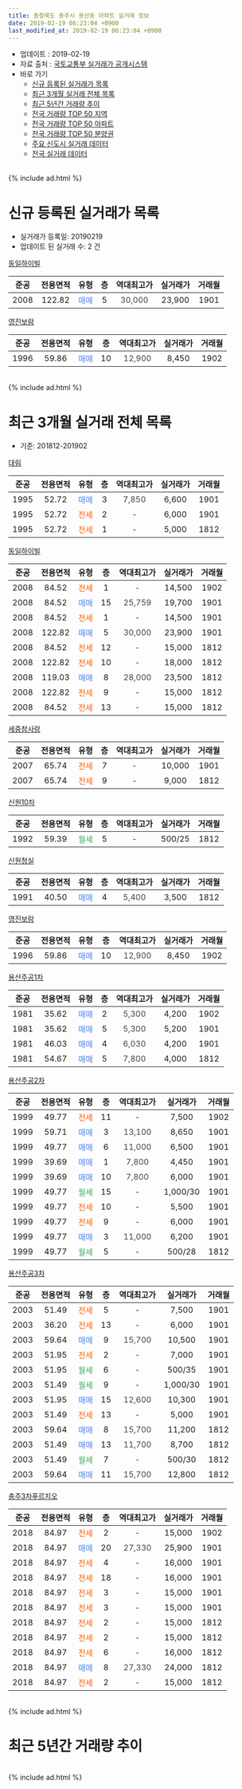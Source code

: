 ```yaml
---
title: 충청북도 충주시 용산동 아파트 실거래 정보
date: 2019-02-19 06:23:04 +0900
last_modified_at: 2019-02-19 06:23:04 +0900
---
```


* 업데이트 : 2019-02-19
* 자료 출처 : [국토교통부 실거래가 공개시스템](http://rt.molit.go.kr)
* 바로 가기
    * [신규 등록된 실거래가 목록](#신규-등록된-실거래가-목록)
    * [최근 3개월 실거래 전체 목록](#최근-3개월-실거래-전체-목록)
    * [최근 5년간 거래량 추이](#최근-5년간-거래량-추이)
    * [전국 거래량 TOP 50 지역](https://ayogom.github.io/apt-trade-info/최근-3개월-전국에서-가장-거래가-많이-발생한-지역)
    * [전국 거래량 TOP 50 아파트](https://ayogom.github.io/apt-trade-info/최근-3개월-전국에서-가장-거래가-많이-발생한-아파트)
    * [전국 거래량 TOP 50 분양권](https://ayogom.github.io/apt-trade-info/최근-3개월-전국에서-가장-거래가-많이-발생한-분양권)
    * [주요 신도시 실거래 데이터](https://ayogom.github.io/apt-trade-info/주요-신도시)
    * [전국 실거래 데이터](https://ayogom.github.io/apt-trade-info/전국)
<br>
{% include ad.html %}
<br>

# 신규 등록된 실거래가 목록
* 실거래가 등록일: 20190219
* 업데이트 된 실거래 수: 2 건


[동일하이빌](https://search.naver.com/search.naver?query=%EC%B6%A9%EC%B2%AD%EB%B6%81%EB%8F%84+%EC%B6%A9%EC%A3%BC%EC%8B%9C+%EC%9A%A9%EC%82%B0%EB%8F%99+%EB%8F%99%EC%9D%BC%ED%95%98%EC%9D%B4%EB%B9%8C)

|준공|전용면적|유형|층|역대최고가|실거래가|거래월|
|:---:|:---:|:---:|:---:|:---:|:---:|:---:|
|2008|122.82|<span style="color:#4285f3">매매</span>|5|<span style="color:#444444">30,000</span>|23,900|1901|

[영진보람](https://search.naver.com/search.naver?query=%EC%B6%A9%EC%B2%AD%EB%B6%81%EB%8F%84+%EC%B6%A9%EC%A3%BC%EC%8B%9C+%EC%9A%A9%EC%82%B0%EB%8F%99+%EC%98%81%EC%A7%84%EB%B3%B4%EB%9E%8C)

|준공|전용면적|유형|층|역대최고가|실거래가|거래월|
|:---:|:---:|:---:|:---:|:---:|:---:|:---:|
|1996|59.86|<span style="color:#4285f3">매매</span>|10|<span style="color:#444444">12,900</span>|8,450|1902|


<br>
{% include ad.html %}
<br>

# 최근 3개월 실거래 전체 목록
* 기준: 201812-201902


[대림](https://search.naver.com/search.naver?query=%EC%B6%A9%EC%B2%AD%EB%B6%81%EB%8F%84+%EC%B6%A9%EC%A3%BC%EC%8B%9C+%EC%9A%A9%EC%82%B0%EB%8F%99+%EB%8C%80%EB%A6%BC)

|준공|전용면적|유형|층|역대최고가|실거래가|거래월|
|:---:|:---:|:---:|:---:|:---:|:---:|:---:|
|1995|52.72|<span style="color:#4285f3">매매</span>|3|<span style="color:#444444">7,850</span>|6,600|1901|
|1995|52.72|<span style="color:#ff5a00">전세</span>|2|<span style="color:#444444">-</span>|6,000|1901|
|1995|52.72|<span style="color:#ff5a00">전세</span>|1|<span style="color:#444444">-</span>|5,000|1812|

[동일하이빌](https://search.naver.com/search.naver?query=%EC%B6%A9%EC%B2%AD%EB%B6%81%EB%8F%84+%EC%B6%A9%EC%A3%BC%EC%8B%9C+%EC%9A%A9%EC%82%B0%EB%8F%99+%EB%8F%99%EC%9D%BC%ED%95%98%EC%9D%B4%EB%B9%8C)

|준공|전용면적|유형|층|역대최고가|실거래가|거래월|
|:---:|:---:|:---:|:---:|:---:|:---:|:---:|
|2008|84.52|<span style="color:#ff5a00">전세</span>|1|<span style="color:#444444">-</span>|14,500|1902|
|2008|84.52|<span style="color:#4285f3">매매</span>|15|<span style="color:#444444">25,759</span>|19,700|1901|
|2008|84.52|<span style="color:#ff5a00">전세</span>|1|<span style="color:#444444">-</span>|14,500|1901|
|2008|122.82|<span style="color:#4285f3">매매</span>|5|<span style="color:#444444">30,000</span>|23,900|1901|
|2008|84.52|<span style="color:#ff5a00">전세</span>|12|<span style="color:#444444">-</span>|15,000|1812|
|2008|122.82|<span style="color:#ff5a00">전세</span>|10|<span style="color:#444444">-</span>|18,000|1812|
|2008|119.03|<span style="color:#4285f3">매매</span>|8|<span style="color:#444444">28,000</span>|23,500|1812|
|2008|122.82|<span style="color:#ff5a00">전세</span>|9|<span style="color:#444444">-</span>|15,000|1812|
|2008|84.52|<span style="color:#ff5a00">전세</span>|13|<span style="color:#444444">-</span>|15,000|1812|

[세중참사랑](https://search.naver.com/search.naver?query=%EC%B6%A9%EC%B2%AD%EB%B6%81%EB%8F%84+%EC%B6%A9%EC%A3%BC%EC%8B%9C+%EC%9A%A9%EC%82%B0%EB%8F%99+%EC%84%B8%EC%A4%91%EC%B0%B8%EC%82%AC%EB%9E%91)

|준공|전용면적|유형|층|역대최고가|실거래가|거래월|
|:---:|:---:|:---:|:---:|:---:|:---:|:---:|
|2007|65.74|<span style="color:#ff5a00">전세</span>|7|<span style="color:#444444">-</span>|10,000|1901|
|2007|65.74|<span style="color:#ff5a00">전세</span>|9|<span style="color:#444444">-</span>|9,000|1812|

[신원10차](https://search.naver.com/search.naver?query=%EC%B6%A9%EC%B2%AD%EB%B6%81%EB%8F%84+%EC%B6%A9%EC%A3%BC%EC%8B%9C+%EC%9A%A9%EC%82%B0%EB%8F%99+%EC%8B%A0%EC%9B%9010%EC%B0%A8)

|준공|전용면적|유형|층|역대최고가|실거래가|거래월|
|:---:|:---:|:---:|:---:|:---:|:---:|:---:|
|1992|59.39|<span style="color:#34a853">월세</span>|5|<span style="color:#444444">-</span>|500/25|1812|

[신원청실](https://search.naver.com/search.naver?query=%EC%B6%A9%EC%B2%AD%EB%B6%81%EB%8F%84+%EC%B6%A9%EC%A3%BC%EC%8B%9C+%EC%9A%A9%EC%82%B0%EB%8F%99+%EC%8B%A0%EC%9B%90%EC%B2%AD%EC%8B%A4)

|준공|전용면적|유형|층|역대최고가|실거래가|거래월|
|:---:|:---:|:---:|:---:|:---:|:---:|:---:|
|1991|40.50|<span style="color:#4285f3">매매</span>|4|<span style="color:#444444">5,400</span>|3,500|1812|

[영진보람](https://search.naver.com/search.naver?query=%EC%B6%A9%EC%B2%AD%EB%B6%81%EB%8F%84+%EC%B6%A9%EC%A3%BC%EC%8B%9C+%EC%9A%A9%EC%82%B0%EB%8F%99+%EC%98%81%EC%A7%84%EB%B3%B4%EB%9E%8C)

|준공|전용면적|유형|층|역대최고가|실거래가|거래월|
|:---:|:---:|:---:|:---:|:---:|:---:|:---:|
|1996|59.86|<span style="color:#4285f3">매매</span>|10|<span style="color:#444444">12,900</span>|8,450|1902|

[용산주공1차](https://search.naver.com/search.naver?query=%EC%B6%A9%EC%B2%AD%EB%B6%81%EB%8F%84+%EC%B6%A9%EC%A3%BC%EC%8B%9C+%EC%9A%A9%EC%82%B0%EB%8F%99+%EC%9A%A9%EC%82%B0%EC%A3%BC%EA%B3%B51%EC%B0%A8)

|준공|전용면적|유형|층|역대최고가|실거래가|거래월|
|:---:|:---:|:---:|:---:|:---:|:---:|:---:|
|1981|35.62|<span style="color:#4285f3">매매</span>|2|<span style="color:#444444">5,300</span>|4,200|1902|
|1981|35.62|<span style="color:#4285f3">매매</span>|5|<span style="color:#444444">5,300</span>|5,200|1901|
|1981|46.03|<span style="color:#4285f3">매매</span>|4|<span style="color:#444444">6,030</span>|4,200|1901|
|1981|54.67|<span style="color:#4285f3">매매</span>|5|<span style="color:#444444">7,800</span>|4,000|1812|

[용산주공2차](https://search.naver.com/search.naver?query=%EC%B6%A9%EC%B2%AD%EB%B6%81%EB%8F%84+%EC%B6%A9%EC%A3%BC%EC%8B%9C+%EC%9A%A9%EC%82%B0%EB%8F%99+%EC%9A%A9%EC%82%B0%EC%A3%BC%EA%B3%B52%EC%B0%A8)

|준공|전용면적|유형|층|역대최고가|실거래가|거래월|
|:---:|:---:|:---:|:---:|:---:|:---:|:---:|
|1999|49.77|<span style="color:#ff5a00">전세</span>|11|<span style="color:#444444">-</span>|7,500|1902|
|1999|59.71|<span style="color:#4285f3">매매</span>|3|<span style="color:#444444">13,100</span>|8,650|1901|
|1999|49.77|<span style="color:#4285f3">매매</span>|6|<span style="color:#444444">11,000</span>|6,500|1901|
|1999|39.69|<span style="color:#4285f3">매매</span>|1|<span style="color:#444444">7,800</span>|4,450|1901|
|1999|39.69|<span style="color:#4285f3">매매</span>|10|<span style="color:#444444">7,800</span>|6,000|1901|
|1999|49.77|<span style="color:#34a853">월세</span>|15|<span style="color:#444444">-</span>|1,000/30|1901|
|1999|49.77|<span style="color:#ff5a00">전세</span>|10|<span style="color:#444444">-</span>|5,500|1901|
|1999|49.77|<span style="color:#ff5a00">전세</span>|9|<span style="color:#444444">-</span>|6,000|1901|
|1999|49.77|<span style="color:#4285f3">매매</span>|3|<span style="color:#444444">11,000</span>|6,200|1901|
|1999|49.77|<span style="color:#34a853">월세</span>|5|<span style="color:#444444">-</span>|500/28|1812|

[용산주공3차](https://search.naver.com/search.naver?query=%EC%B6%A9%EC%B2%AD%EB%B6%81%EB%8F%84+%EC%B6%A9%EC%A3%BC%EC%8B%9C+%EC%9A%A9%EC%82%B0%EB%8F%99+%EC%9A%A9%EC%82%B0%EC%A3%BC%EA%B3%B53%EC%B0%A8)

|준공|전용면적|유형|층|역대최고가|실거래가|거래월|
|:---:|:---:|:---:|:---:|:---:|:---:|:---:|
|2003|51.49|<span style="color:#ff5a00">전세</span>|5|<span style="color:#444444">-</span>|7,500|1901|
|2003|36.20|<span style="color:#ff5a00">전세</span>|13|<span style="color:#444444">-</span>|6,000|1901|
|2003|59.64|<span style="color:#4285f3">매매</span>|9|<span style="color:#444444">15,700</span>|10,500|1901|
|2003|51.95|<span style="color:#ff5a00">전세</span>|2|<span style="color:#444444">-</span>|7,000|1901|
|2003|51.95|<span style="color:#34a853">월세</span>|6|<span style="color:#444444">-</span>|500/35|1901|
|2003|51.49|<span style="color:#34a853">월세</span>|9|<span style="color:#444444">-</span>|1,000/30|1901|
|2003|51.95|<span style="color:#4285f3">매매</span>|15|<span style="color:#444444">12,600</span>|10,300|1901|
|2003|51.49|<span style="color:#ff5a00">전세</span>|13|<span style="color:#444444">-</span>|5,000|1901|
|2003|59.64|<span style="color:#4285f3">매매</span>|8|<span style="color:#444444">15,700</span>|11,200|1812|
|2003|51.49|<span style="color:#4285f3">매매</span>|13|<span style="color:#444444">11,700</span>|8,700|1812|
|2003|51.49|<span style="color:#34a853">월세</span>|7|<span style="color:#444444">-</span>|500/30|1812|
|2003|59.64|<span style="color:#4285f3">매매</span>|11|<span style="color:#444444">15,700</span>|12,800|1812|


<script async src="//pagead2.googlesyndication.com/pagead/js/adsbygoogle.js"></script>
<!-- 기본 -->
<ins class="adsbygoogle"
     style="display:block"
     data-ad-client="ca-pub-2446590836940007"
     data-ad-slot="1659523306"
     data-ad-format="auto"
     data-full-width-responsive="true"></ins>
<script>
(adsbygoogle = window.adsbygoogle || []).push({});
</script>


[충주3차푸르지오](https://search.naver.com/search.naver?query=%EC%B6%A9%EC%B2%AD%EB%B6%81%EB%8F%84+%EC%B6%A9%EC%A3%BC%EC%8B%9C+%EC%9A%A9%EC%82%B0%EB%8F%99+%EC%B6%A9%EC%A3%BC3%EC%B0%A8%ED%91%B8%EB%A5%B4%EC%A7%80%EC%98%A4)

|준공|전용면적|유형|층|역대최고가|실거래가|거래월|
|:---:|:---:|:---:|:---:|:---:|:---:|:---:|
|2018|84.97|<span style="color:#ff5a00">전세</span>|2|<span style="color:#444444">-</span>|15,000|1902|
|2018|84.97|<span style="color:#4285f3">매매</span>|20|<span style="color:#444444">27,330</span>|25,900|1901|
|2018|84.97|<span style="color:#ff5a00">전세</span>|4|<span style="color:#444444">-</span>|16,000|1901|
|2018|84.97|<span style="color:#ff5a00">전세</span>|18|<span style="color:#444444">-</span>|16,000|1901|
|2018|84.97|<span style="color:#ff5a00">전세</span>|3|<span style="color:#444444">-</span>|15,000|1901|
|2018|84.97|<span style="color:#ff5a00">전세</span>|3|<span style="color:#444444">-</span>|15,000|1901|
|2018|84.97|<span style="color:#ff5a00">전세</span>|2|<span style="color:#444444">-</span>|15,000|1812|
|2018|84.97|<span style="color:#ff5a00">전세</span>|2|<span style="color:#444444">-</span>|15,000|1812|
|2018|84.97|<span style="color:#ff5a00">전세</span>|6|<span style="color:#444444">-</span>|16,000|1812|
|2018|84.97|<span style="color:#4285f3">매매</span>|8|<span style="color:#444444">27,330</span>|24,000|1812|
|2018|84.97|<span style="color:#ff5a00">전세</span>|2|<span style="color:#444444">-</span>|15,000|1812|


<br>
{% include ad.html %}
<br>

# 최근 5년간 거래량 추이


<div style="width:100%;">
    <canvas id="deal_progress" height="200"></canvas>
</div>

<script>
new Chart(document.getElementById("deal_progress"), {
    type: 'line',
    data: {
        labels: ['201402','201403','201404','201405','201406','201407','201408','201409','201410','201411','201412','201501','201502','201503','201504','201505','201506','201507','201508','201509','201510','201511','201512','201601','201602','201603','201604','201605','201606','201607','201608','201609','201610','201611','201612','201701','201702','201703','201704','201705','201706','201707','201708','201709','201710','201711','201712','201801','201802','201803','201804','201805','201806','201807','201808','201809','201810','201811','201812','201901','201902'],
        datasets: [{
            label: '매매',
            pointRadius: 1,
            data: [32, 30, 32, 31, 19, 26, 25, 30, 28, 23, 21, 47, 39, 47, 37, 33, 25, 21, 35, 27, 33, 40, 37, 24, 17, 35, 33, 27, 22, 31, 28, 69, 29, 22, 20, 20, 18, 25, 23, 30, 28, 26, 16, 16, 11, 15, 17, 17, 16, 27, 18, 21, 16, 13, 24, 16, 24, 9, 7, 13, 2],
            borderColor: "rgba(255, 201, 14, 1)",
            backgroundColor: "rgba(255, 201, 14, 0.5)",
            fill: false,
            lineTension: 0
        },{
            label: '전월세',
            pointRadius: 1,
            data: [13, 20, 11, 8, 17, 11, 13, 13, 20, 10, 11, 14, 13, 28, 11, 15, 8, 6, 13, 12, 15, 10, 15, 10, 9, 16, 8, 12, 6, 18, 13, 13, 12, 12, 14, 19, 17, 10, 8, 12, 12, 9, 11, 10, 8, 15, 10, 5, 16, 10, 25, 17, 15, 17, 8, 10, 17, 13, 13, 16, 3],
            borderColor: "rgba(0, 141, 185, 1)",
            backgroundColor: "rgba(0, 141, 185, 0.5)",
            fill: false,
            lineTension: 0
        }
        ]
    },
    options: {
        responsive: true,
        title: {
            display: false
        },
        tooltips: {
            mode: 'index',
            intersect: false
        },
        hover: {
            mode: 'nearest',
            intersect: true
        },
        scales: {
            xAxes: [{
                display: true,
                scaleLabel: {
                    display: true,
                    labelString: '년/월'
                }
            }],
            yAxes: [{
                display: true,
                ticks: {
                    suggestedMin: 0,
                },
                scaleLabel: {
                    display: true,
                    labelString: '실거래 수'
                }
            }]
        }
    }
});

</script>


<br>
{% include ad.html %}
<br>

